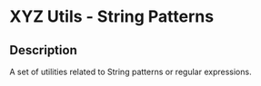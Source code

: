 # XYZ Utils - String Patterns

## Description

A set of utilities related to String patterns or regular expressions.
